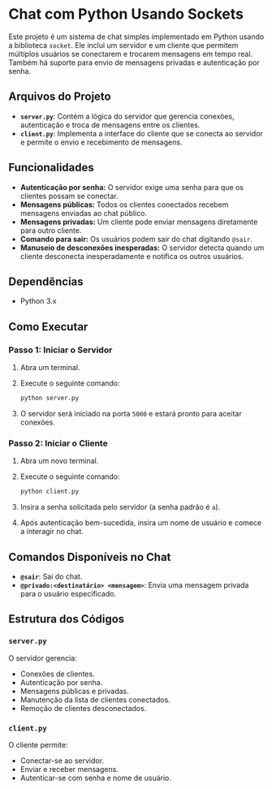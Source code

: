 # Chat com Python Usando Sockets

Este projeto é um sistema de chat simples implementado em Python usando a biblioteca `socket`. Ele inclui um servidor e um cliente que permitem múltiplos usuários se conectarem e trocarem mensagens em tempo real. Também há suporte para envio de mensagens privadas e autenticação por senha.

## Arquivos do Projeto

- **`server.py`**: Contém a lógica do servidor que gerencia conexões, autenticação e troca de mensagens entre os clientes.
- **`client.py`**: Implementa a interface do cliente que se conecta ao servidor e permite o envio e recebimento de mensagens.

## Funcionalidades

- **Autenticação por senha:** O servidor exige uma senha para que os clientes possam se conectar.
- **Mensagens públicas:** Todos os clientes conectados recebem mensagens enviadas ao chat público.
- **Mensagens privadas:** Um cliente pode enviar mensagens diretamente para outro cliente.
- **Comando para sair:** Os usuários podem sair do chat digitando `@sair`.
- **Manuseio de desconexões inesperadas:** O servidor detecta quando um cliente desconecta inesperadamente e notifica os outros usuários.

## Dependências

- Python 3.x

## Como Executar

### Passo 1: Iniciar o Servidor

1. Abra um terminal.
2. Execute o seguinte comando:

   ```bash
   python server.py
   ```

3. O servidor será iniciado na porta `5000` e estará pronto para aceitar conexões.

### Passo 2: Iniciar o Cliente

1. Abra um novo terminal.
2. Execute o seguinte comando:

   ```bash
   python client.py
   ```

3. Insira a senha solicitada pelo servidor (a senha padrão é `a`).
4. Após autenticação bem-sucedida, insira um nome de usuário e comece a interagir no chat.

## Comandos Disponíveis no Chat

- **`@sair`**: Sai do chat.
- **`@privado:<destinatário> <mensagem>`**: Envia uma mensagem privada para o usuário especificado.

## Estrutura dos Códigos

### `server.py`

O servidor gerencia:
- Conexões de clientes.
- Autenticação por senha.
- Mensagens públicas e privadas.
- Manutenção da lista de clientes conectados.
- Remoção de clientes desconectados.

### `client.py`

O cliente permite:
- Conectar-se ao servidor.
- Enviar e receber mensagens.
- Autenticar-se com senha e nome de usuário.

